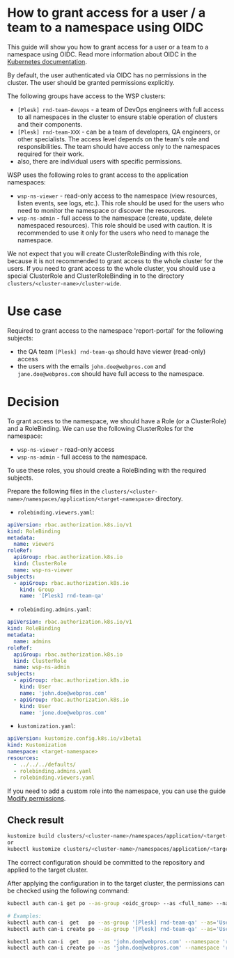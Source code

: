How to grant access for a user / a team to a namespace using OIDC
=

This guide will show you how to grant access for a user or a team to a namespace using OIDC.
Read more information about OIDC in
the [Kubernetes documentation](https://kubernetes.io/docs/reference/access-authn-authz/authentication/#openid-connect-tokens).

By default, the user authenticated via OIDC has no permissions in the cluster. The user should be granted permissions
explicitly.

The following groups have access to the WSP clusters:

- `[Plesk] rnd-team-devops` - a team of DevOps engineers with full access to all namespaces in the cluster to ensure
  stable operation of clusters and their components.
- `[Plesk] rnd-team-XXX` - can be a team of developers, QA engineers, or other specialists. The access level depends on
  the team's role and responsibilities. The team should have access only to the namespaces required for their work.
- also, there are individual users with specific permissions.

WSP uses the following roles to grant access to the application namespaces:

- `wsp-ns-viewer` - read-only access to the namespace (view resources, listen events, see logs, etc.). This role should
  be used for the users who need to monitor the namespace or discover the resources.
- `wsp-ns-admin` - full access to the namespace (create, update, delete namespaced resources). This role should be used
  with caution. It is recommended to use it only for the users who need to manage the namespace.

We not expect that you will create ClusterRoleBinding with this role, because it is not recommended to grant access to
the whole cluster for the users. If you need to grant access to the whole cluster, you should use a special ClusterRole
and ClusterRoleBinding in to the directory `clusters/<cluster-name>/cluster-wide`.

# Use case

Required to grant access to the namespace 'report-portal' for the following subjects:

- the QA team `[Plesk] rnd-team-qa` should have viewer (read-only) access
- the users with the emails `john.doe@webpros.com` and `jane.doe@webpros.com` should have full access to the namespace.

# Decision

To grant access to the namespace, we should have a Role (or a ClusterRole) and a RoleBinding.
We can use the following ClusterRoles for the namespace:

- `wsp-ns-viewer` - read-only access
- `wsp-ns-admin` - full access to the namespace.

To use these roles, you should create a RoleBinding with the required subjects.

Prepare the following files in the `clusters/<cluster-name>/namespaces/application/<target-namespace>` directory.

- `rolebinding.viewers.yaml`:

```yaml
apiVersion: rbac.authorization.k8s.io/v1
kind: RoleBinding
metadata:
  name: viewers
roleRef:
  apiGroup: rbac.authorization.k8s.io
  kind: ClusterRole
  name: wsp-ns-viewer
subjects:
  - apiGroup: rbac.authorization.k8s.io
    kind: Group
    name: '[Plesk] rnd-team-qa'
```

- `rolebinding.admins.yaml`:

```yaml
apiVersion: rbac.authorization.k8s.io/v1
kind: RoleBinding
metadata:
  name: admins
roleRef:
  apiGroup: rbac.authorization.k8s.io
  kind: ClusterRole
  name: wsp-ns-admin
subjects:
  - apiGroup: rbac.authorization.k8s.io
    kind: User
    name: 'john.doe@webpros.com'
  - apiGroup: rbac.authorization.k8s.io
    kind: User
    name: 'jone.doe@webpros.com'
```

- `kustomization.yaml`:

```yaml
apiVersion: kustomize.config.k8s.io/v1beta1
kind: Kustomization
namespace: <target-namespace>
resources:
  - ../../../defaults/
  - rolebinding.admins.yaml
  - rolebinding.viewers.yaml
```

If you need to add a custom role into the namespace, you can use the guide [Modify permissions](modify-cd-permissions).

## Check result

```bash
kustomize build clusters/<cluster-name>/namespaces/application/<target-namespace>/
or
kubectl kustomize clusters/<cluster-name>/namespaces/application/<target-namespace>/
```

The correct configuration should be committed to the repository and applied to the target cluster.

After applying the configuration in to the target cluster, the permissions can be checked using the following command:

```bash
kubectl auth can-i get po --as-group <oidc_group> --as <full_name> --namespace <target-namespace>

# Examples:
kubectl auth can-i  get   po --as-group '[Plesk] rnd-team-qa' --as='User Name' --namespace 'report-portal'  #yes
kubectl auth can-i create po --as-group '[Plesk] rnd-team-qa' --as='User Name' --namespace 'report-portal'  #no

kubectl auth can-i  get   po --as 'john.doe@webpros.com' --namespace 'report-portal'  #yes
kubectl auth can-i create po --as 'john.doe@webpros.com' --namespace 'report-portal'  #yes
```
